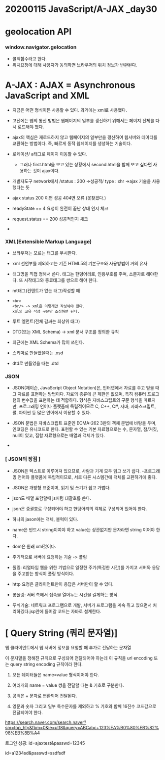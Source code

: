 # 20200115 JavaScript/A-JAX _day30

# geolocation API



### window.navigator.gelocation

- 콜백함수라고 한다.
- 위치요청에 대해 사용자가 동의하면 브라우저의 위치 정보가 반환된다.



# A-JAX : AJAX = Asynchronous JavaScript and XML



- 지금은 어떤 형식이든 사용할 수 있다. 과거에는  xml로 사용했다.
- 고전에는 웹의 통신 방법은 웹페이지의 일부를 갱신하기 위해서는 페이지 전체를 다시 로드해야 했다.
- ajax의 핵심은 재로드하지 않고 웹페이지의 일부만을 갱신하여 웹서버와 데이터를 교환하는 방법이다. 즉, 빠르게 동적 웹페이지를 생성하는 기술이다. 
- 로케이션/ a태그로 페이지 이동할 수 있다.
  - 그러나 first.html을 보고 있는 상황에서 second.html을 함께 보고 싶다면 사용하는 것이 ajax이다.

- 개발자도구 network에서 /status : 200 ->성공적/ type : xhr ->ajax 기술을 사용했다는 뜻

- ajax status 200 이면 성공 404면 오류 (못찾겠다.) 

- readyState == 4  요청이 완전이 끝난 상태 인지 체크
- request.status == 200 성공적인지 체크
- 

### XML(Extensible Markup Language)

- 브라우저는 모르는 태그를 무시한다.

- xml 선언부를 제외하고는 기존 HTML5의 기본구조와 사용방법이 거의 유사 

- 태그명을 직접 정해서 쓴다. 태그는 한덩어리로, 인용부호를 주며, 소문자로 해야한다. 또 시작태그와 종료태그를 쌍으로 해야 한다.

- mt태그(컨텐트가 없는 태그)작성할 때 

- ```
  <br>
  <br/> -> xml은 이렇게만 작성해야 한다.
  xml의 고유 작성 구문만 조심하면 된다.
  ```

- 루트 엘먼트(전체 감싸는 최상위 태그)

- DTD(또는 XML Schema) -> xml 문서 구조를 정의한 규칙

- 최근에는 XML Schema가 많이 쓰인다.

- 스키마로 만들었을때는  .xsd 

- dtd로 만들었을 때는 .dtd



### JSON

- JSON(제이슨, JavaScript Object Notation)은, 인터넷에서 자료를 주고 받을 때 그 자료를 표현하는 방법이다. 자료의 종류에 큰 제한은 없으며, 특히 컴퓨터 프로그램의 변수값을 표현하는 데 적합하다. 형식은 자바스크립트의 구문 형식을 따르지만, 프로그래밍 언어나 플랫폼에 독립적이므로 C, C++, C#, 자바, 자바스크립트, 펄, 파이썬 등 많은 언어에서 이용할 수 있다.

- JSON 문법은 자바스크립트 표준인 ECMA-262 3판의 객체 문법에 바탕을 두며, 인코딩은 유니코드로 한다. 표현할 수 있는 기본 자료형으로는 수, 문자열, 참/거짓, null이 있고, 집합 자료형으로는 배열과 객체가 있다.
- 

### [ JSON의 장점 ] 

- JSON은 텍스트로 이루어져 있으므로, 사람과 기계 모두 읽고 쓰기 쉽다.
-프로그래밍 언어와 플랫폼에 독립적이므로, 서로 다른 시스템간에 객체를 교환하기에 좋다.

- JSON은 개방형 표준이며, 읽기 및 쓰기가 쉽고 가볍다.



- json도 배열 포함할때 js처럼 대괄호를 쓴다.
- json은 중괄호로 구성되어야 하고 한덩어리의 객체로 구성되어 있어야 한다.
- 하나의 jason에는 객체, 블럭이 있다.
- name은 반드시 string이여야 하고 value는 상관없지만 문자라면 string 이어야 한다.
- dom은 원래 xml것이다.





- 주기적으로 서버에 요청하는 기술 -> 폴링
- 폴링: 리얼타임 웹을 위한 기법으로 일정한 주기(특정한 시간)를 가지고 서버와 응답을 주고받는 방식이 폴링 방식이다.
- http 요청은 클라이언트만이 응답은 서버만이 할 수 있다.
- 롱폴링: 서버 측에서 접속을 열어두는 시간을 길게하는 방식.
- 푸쉬기술: 네트워크 프로그램으로 개발, 서버가 프로그램을 계속 쥐고 있으면서 처리하겠다.jsp안에 들어갈 코드는 자바로 설계한다.





# [ Query String (쿼리 문자열)]

웹 클라이언트에서 웹 서버에 정보를 요청할 때 추가로 전달하는 문자열

이 문자열을 정해진 규칙으로 구성되어 전달되어야 하는데 이 규칙을 url encoding 또는 query string encoding 규칙이라 한다.

1) 모든 데이터들은 name=value 형식이어야 한다.

2) 여러개의 name = value 쌍을 전달할 때는 & 기호로 구분한다.

3) 공백은 + 문자로 변환되어 전달된다.

4) 영문과 숫자 그리고 일부 특수문자를 제외하고 % 기호와 함께 16진수 코드값으로 전달되어야 한다.

https://search.naver.com/search.naver?sm=top_hty&fbm=0&ie=utf8&query=ABCabc+123%EA%B0%80%EB%82%98%EB%8B%A4

로그인 성공: id=ajaxtest&passwd=12345

id=a1234sd&passwd=ssdfsdf